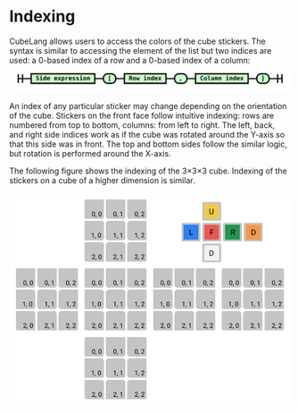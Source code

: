 # Indexing

CubeLang allows users to access the colors of the cube stickers. The syntax is similar to accessing the element of the list but two indices are used: a 0-based index of a row and a 0-based index of a column:
![](./diagrams/out/color_indexing.svg)

An index of any particular sticker may change depending on the orientation of the cube. Stickers on the front face follow intuitive indexing: rows are numbered from top to bottom, columns: from left to right. The left, back, and right side indices work as if the cube was rotated around the Y-axis so that this side was in front. The top and bottom sides follow the similar logic, but rotation is performed around the X-axis.

The following figure shows the indexing of the 3&times;3&times;3 cube. Indexing of the stickers on a cube of a higher dimension is similar.

![](./images/indices.svg)

